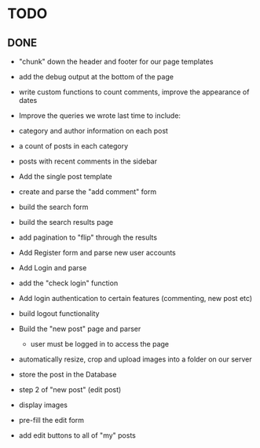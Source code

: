 TODO
====


DONE
----
* "chunk" down the header and footer for our page templates
* add the debug output at the bottom of the page
* write custom functions to count comments, improve the appearance of dates
* Improve the queries we wrote last time to include:
* category and author information on each post
* a count of posts in each category
* posts with recent comments in the sidebar
* Add the single post template
* create and parse the "add comment" form
* build the search form
* build the search results page
* add pagination to "flip" through the results
* Add Register form and parse new user accounts
* Add Login and parse
* add the "check login" function
* Add login authentication to certain features (commenting, new post etc)
* build logout functionality

* Build the "new post" page and parser
	* user must be logged in to access the page
* automatically resize, crop and upload images into a folder on our server
* store the post in the Database

* step 2 of "new post" (edit post)

* display images
* pre-fill the edit form
* add edit buttons to all of "my" posts